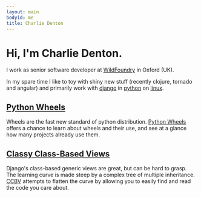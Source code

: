 ```yaml
---
layout: main
bodyid: me
title: Charlie Denton
---
```


# Hi, I'm Charlie Denton.

I work as senior software developer at [WildFoundry](http://wildfoundry.com/) in Oxford (UK).

In my spare time I like to toy with shiny new stuff (recently clojure, tornado and angular)
and primarily work with [django](http://djangoproject.com) in
[python](http://www.python.org/) on [linux](http://manjaro.org).


## [Python Wheels](http://pythonwheels.com/)

Wheels are the fast new standard of python distribution. [Python Wheels](http://pythonwheels.com/) offers a chance to learn about wheels and their use, and see at a glance how many projects already use them.

## [Classy Class-Based Views](http://ccbv.co.uk/)

Django's class-based generic views are great, but can be hard to grasp. The learning curve is made steep by a complex tree of multiple inheritance. [CCBV](http://ccbv.co.uk/) attempts to flatten the curve by allowing you to easily find and read the code you care about.
